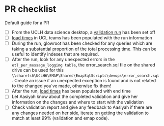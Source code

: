# PR checklist

Default guide for a PR

- [ ] From the UCLH data science desktop, a [validation run](https://github.com/inform-health-informatics/emap_documentation/blob/develop/SOP/validation_run.md) has been set off
- [ ] [load times](https://teams.microsoft.com/l/channel/19%3Ad3a19685d37241fdbfceb9d30303ea1b%40thread.tacv2/tab%3A%3A20f76f5b-b0d0-45ad-a0a8-3777aa82628d?groupId=03f64fac-1f4f-447c-8a74-6fe0054cf06a&tenantId=1faf88fe-a998-4c5b-93c9-210a11d9a5c2)
in UCL teams has been populated with the run information
- [ ] During the run, glowroot has been checked for any queries which are taking a substantial proportion of the
total processing time. This can be useful to identify indexes that are required.
- [ ] After the run, look for any unexpected errors in the `etl_per_message_logging table`, the error_search.sql file
on the shared drive can be used for this `\\sharefs6\UCLH6\EMAP\Shared\EmapSqlScripts\devops\error_search.sql`.
Create an issue if an unexpected exception is found and is not related to the changed you've made, otherwise
fix them!
- [ ] After the run, [load times](https://teams.microsoft.com/l/channel/19%3Ad3a19685d37241fdbfceb9d30303ea1b%40thread.tacv2/tab%3A%3A20f76f5b-b0d0-45ad-a0a8-3777aa82628d?groupId=03f64fac-1f4f-447c-8a74-6fe0054cf06a&tenantId=1faf88fe-a998-4c5b-93c9-210a11d9a5c2)
has been populated with end time
- [ ] Let Aasiyah know about the completed validation and give her information on the changes and where to start
with the validation
- [ ] Check validation report and give any feedback to Aasiyah if there are any changes needed on her side,
iterate on getting the validation to match at least 99% (validation and emap code).
